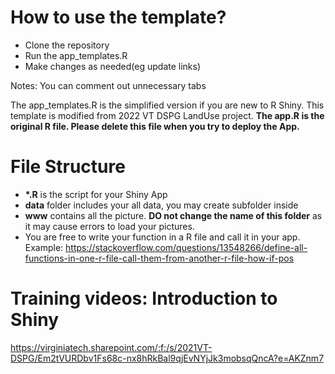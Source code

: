 # How to use the template?
- Clone the repository
- Run the app_templates.R
- Make changes as needed(eg update links)

Notes: You can comment out unnecessary tabs

The app_templates.R is the simplified version if you are new to R Shiny. This template is modified from 2022 VT DSPG LandUse project. **The app.R is the original R file. Please delete this file when you try to deploy the App.**

# File Structure
- **\*.R** is the script for your Shiny App
- **data** folder includes your all data, you may create subfolder inside
- **www** contains all the picture. **DO not change the name of this folder** as it may cause errors to load your pictures.
- You are free to write your function in a R file and call it in your app.  Example: https://stackoverflow.com/questions/13548266/define-all-functions-in-one-r-file-call-them-from-another-r-file-how-if-pos


# Training videos: Introduction to Shiny
https://virginiatech.sharepoint.com/:f:/s/2021VT-DSPG/Em2tVURDbv1Fs68c-nx8hRkBal9qjEvNYjJk3mobsqQncA?e=AKZnm7

